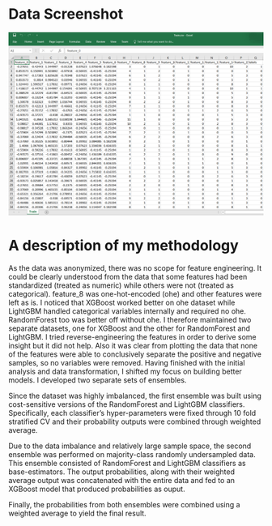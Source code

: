 # Data Screenshot
<img src="images/data_screenshot.png" width="700"/>


# A description of my methodology

As the data was anonymized, there was no scope for feature engineering. It could be clearly understood from the data that some features had been standardized (treated as numeric) while others were not (treated as categorical). feature_8 was one-hot-encoded (ohe) and other features were left as is. I noticed that XGBoost worked better on ohe dataset while LightGBM handled categorical variables internally and required no ohe. RandomForest too was better off without ohe. I therefore maintained two separate datasets, one for XGBoost and the other for RandomForest and LightGBM. I tried reverse-engineering the features in order to derive some insight but it did not help. Also it was clear from plotting the data that none of the features were able to conclusively separate the positive and negative samples, so no variables were removed. Having finished with the initial analysis and data transformation, I shifted my focus on building better models. I developed two separate sets of ensembles.

Since the dataset was highly imbalanced, the first ensemble was built using cost-sensitive versions of the RandomForest and LightGBM classifiers. Specifically, each classifier’s hyper-parameters were fixed through 10 fold stratified CV and their probability outputs were combined through weighted average.

Due to the data imbalance and relatively large sample space, the second ensemble was performed on majority-class randomly undersampled data. This ensemble consisted of RandomForest and LightGBM classifiers as base-estimators. The output probabilities, along with their weighted average output was concatenated with the entire data and fed to an XGBoost model that produced probabilities as ouput.

Finally, the probabilities from both ensembles were combined using a weighted average to yield the final result.
